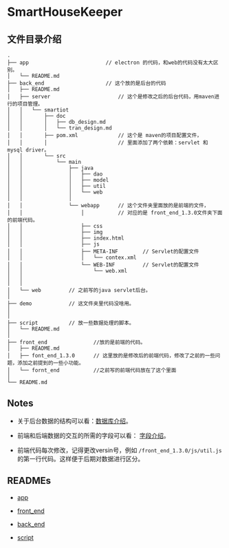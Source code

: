 # SmartHouseKeeper

## 文件目录介绍
```
.
├── app                         // electron 的代码，和web的代码没有太大区别。
│   └── README.md
├── back_end                    // 这个放的是后台的代码
│   ├── README.md
│   ├── server                      // 这个是修改之后的后台代码，用maven进行的项目管理。
│   │   └── smartiot 
│   │       ├── doc
│   │       │   ├── db_design.md
│   │       │   └── tran_design.md
│   │       ├── pom.xml             // 这个是 maven的项目配置文件，
│   │       │                       // 里面添加了两个依赖：servlet 和 mysql driver。
│   │       └── src
│   │           └── main
│   │               ├── java
│   │               │   ├── dao
│   │               │   ├── model
│   │               │   ├── util
│   │               │   └── web
│   │               │
│   │               └── webapp      // 这个文件夹里面放的是前端的文件，
│   │                   │           // 对应的是 front_end_1.3.0文件夹下面的前端代码。
│   │                   ├── css
│   │                   ├── img
│   │                   ├── index.html
│   │                   ├── js
│   │                   ├── META-INF        // Servlet的配置文件
│   │                   │   └── contex.xml
│   │                   └── WEB-INF         // Servlet的配置文件
│   │                       └── web.xml
│   │
│   │
│   └── web         // 之前写的java servlet后台。
│
├── demo            // 这文件夹里代码没啥用。
│
│
├── script          // 放一些数据处理的脚本。
│   └── README.md
│
├── front_end               //放的是前端的代码。
│   ├── README.md
│   ├── font_end_1.3.0      // 这里放的是修改后的前端代码，修改了之前的一些问题，添加之前提到的一些小功能。
│   └── fornt_end           //之前写的前端代码放在了这个里面
│
└── README.md
```

## Notes

- 关于后台数据的结构可以看：[数据库介绍](./back_end/server/smartiot/doc/db_design.md)。

- 前端和后端数据的交互的所需的字段可以看： [字段介绍](./back_end/server/smartiot/doc/tran_design.md)。

- 前端代码每次修改，记得更改versin号，例如 `/front_end_1.3.0/js/util.js` 的第一行代码。这样便于后期对数据进行区分。


## READMEs

- [app](app/README.md)

- [front_end](front_end/README.md)

- [back_end](back_end/README.md)

- [script](script/README.md)